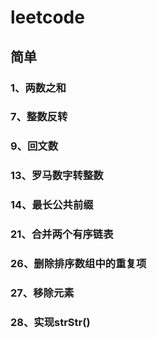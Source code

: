 # leetcode
## 简单
### 1、两数之和
### 7、整数反转
### 9、回文数
### 13、罗马数字转整数
### 14、最长公共前缀
### 21、合并两个有序链表
### 26、删除排序数组中的重复项
### 27、移除元素
### 28、实现strStr()